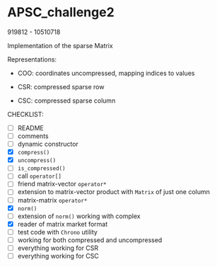 # APSC_challenge2

919812 - 10510718

Implementation of the sparse Matrix

Representations:

- COO: coordinates uncompressed, mapping indices to values

- CSR: compressed sparse row

- CSC: compressed sparse column


CHECKLIST:

- [ ] README
- [ ] comments
- [ ] dynamic constructor
- [x] `compress()`
- [x] `uncompress()`
- [ ] `is_compressed()`
- [ ] call `operator[]`
- [ ] friend matrix-vector `operator*`
- [ ] extension to matrix-vector product with `Matrix` of just one column
- [ ] matrix-matrix `operator*`
- [x] `norm()`
- [ ] extension of `norm()` working with complex
- [x] reader of matrix market format
- [ ] test code with `Chrono` utility
- [ ] working for both compressed and uncompressed
- [ ] everything working for CSR
- [ ] everything working for CSC